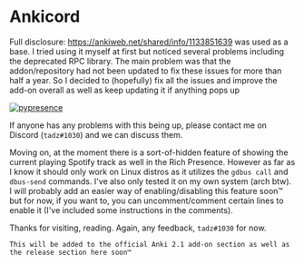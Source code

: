 # Ankicord

Full disclosure: https://ankiweb.net/shared/info/1133851639 was used as a base.
I tried using it myself at first but noticed several problems including the deprecated RPC library.
The main problem was that the addon/repository had not been updated to fix these issues for more than half a year.
So I decided to (hopefully) fix all the issues and improve the add-on overall as well as keep updating it if anything pops up

[![pypresence](https://img.shields.io/badge/using-pypresence-00bb88.svg?style=for-the-badge&logo=discord&logoWidth=20)](https://github.com/qwertyquerty/pypresence)

If anyone has any problems with this being up, please contact me on Discord (`tadz#1030`) and we can discuss them.

Moving on, at the moment there is a sort-of-hidden feature of showing the current playing Spotify track as well in the Rich Presence. However as far as I know it should only work on Linux distros as it utilizes the `gdbus call` and `dbus-send` commands. I've also only tested it on my own system (arch btw). I will probably add an easier way of enabling/disabling this feature soon™️ but for now, if you want to, you can uncomment/comment certain lines to enable it (I've included some instructions in the comments).

Thanks for visiting, reading. Again, any feedback, `tadz#1030` for now.

`This will be added to the official Anki 2.1 add-on section as well as the release section here soon™️`